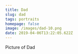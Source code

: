 ```yaml
---
title: Dad
slug: dad
tags: portraits
homepage: false
image: /images/dad-10.png
date: 2019-04-06T13:22:05.622Z
---
```

Picture of Dad
